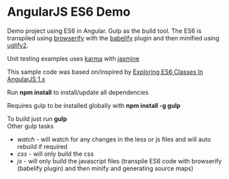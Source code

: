 # AngularJS ES6 Demo
Demo project using ES6 in Angular. Gulp as the build tool.
The ES6 is transpiled using [browserify](http://browserify.org/) with the [babelify](https://github.com/babel/babelify) plugin and then minified using [uglify2](https://github.com/mishoo/UglifyJS2). 

Unit testing examples uses [karma](http://karma-runner.github.io/0.12/index.html) with [jasmine](http://jasmine.github.io/2.2/introduction.html)

This sample code was based on/inspired by [Exploring ES6 Classes In AngularJS 1.x](http://www.michaelbromley.co.uk/blog/350/exploring-es6-classes-in-angularjs-1-x?utm_content=buffer184f8&utm_medium=social&utm_source=plus.google.com&utm_campaign=buffer)

Run **npm install** to install/update all dependencies

Requires gulp to be installed globally with **npm install -g gulp**

To build just run **gulp**  
Other gulp tasks 
* *watch* - will watch for any changes in the less or js files and will auto rebuild if required
* *css*   - will only build the css
* *js*    - will only build the javascript files (transpile ES6 code with browserify (babelify plugin) and then minify and generating source maps)

